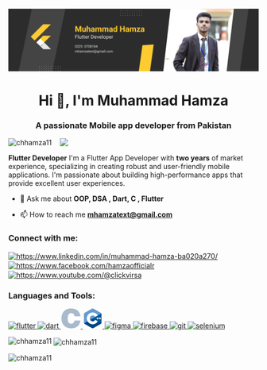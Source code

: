 ![logo](https://github.com/chhamza11/chhamza11/blob/main/github%20banner.png)
<h1 align="center">Hi 👋, I'm Muhammad Hamza</h1>
<h3 align="center">A passionate Mobile app developer from Pakistan</h3>
<img align="right" ali="coding" width="400" src="https://user-images.githubusercontent.com/55389276/140866485-8fb1c876-9a8f-4d6a-98dc-08c4981eaf70.gif">
<p align="left"> <img src="https://komarev.com/ghpvc/?username=chhamza11&label=Profile%20views&color=0e75b6&style=flat" alt="chhamza11" /> </p>

**Flutter Developer**
I'm a Flutter App Developer with **two years** of market experience, specializing in creating robust and user-friendly mobile applications. I'm passionate about building high-performance apps that provide excellent user experiences.

- 💬 Ask me about **OOP, DSA , Dart, C , Flutter**

- 📫 How to reach me **mhamzatext@gmail.com**


<h3 align="left">Connect with me:</h3>
<p align="left">
<a href="https://www.linkedin.com/in/muhammad-hamza-ba020a270/" target="blank"><img align="center" src="https://raw.githubusercontent.com/rahuldkjain/github-profile-readme-generator/master/src/images/icons/Social/linked-in-alt.svg" alt="https://www.linkedin.com/in/muhammad-hamza-ba020a270/" height="30" width="40" /></a>
<a href="https://www.facebook.com/hamzaofficialr" target="blank"><img align="center" src="https://raw.githubusercontent.com/rahuldkjain/github-profile-readme-generator/master/src/images/icons/Social/facebook.svg" alt="https://www.facebook.com/hamzaofficialr" height="30" width="40" /></a>
<a href="https://www.youtube.com/@clickvirsa" target="blank"><img align="center" src="https://raw.githubusercontent.com/rahuldkjain/github-profile-readme-generator/master/src/images/icons/Social/youtube.svg" alt="https://www.youtube.com/@clickvirsa" height="30" width="40" /></a>
</p>

<h3 align="left">Languages and Tools:</h3>
<p align="left"> <a href="https://flutter.dev" target="_blank" rel="noreferrer"> <img src="https://www.vectorlogo.zone/logos/flutterio/flutterio-icon.svg" alt="flutter" width="40" height="40"/> </a> <a href="https://dart.dev" target="_blank" rel="noreferrer"> <img src="https://www.vectorlogo.zone/logos/dartlang/dartlang-icon.svg" alt="dart" width="40" height="40"/> </a> <a href="https://www.cprogramming.com/" target="_blank" rel="noreferrer"> <img src="https://raw.githubusercontent.com/devicons/devicon/master/icons/c/c-original.svg" alt="c" width="40" height="40"/> </a> <a href="https://www.w3schools.com/cpp/" target="_blank" rel="noreferrer"> <img src="https://raw.githubusercontent.com/devicons/devicon/master/icons/cplusplus/cplusplus-original.svg" alt="cplusplus" width="40" height="40"/> </a> <a href="https://www.figma.com/" target="_blank" rel="noreferrer"> <img src="https://www.vectorlogo.zone/logos/figma/figma-icon.svg" alt="figma" width="40" height="40"/> </a> <a href="https://firebase.google.com/" target="_blank" rel="noreferrer"> <img src="https://www.vectorlogo.zone/logos/firebase/firebase-icon.svg" alt="firebase" width="40" height="40"/> </a> <a href="https://git-scm.com/" target="_blank" rel="noreferrer"> <img src="https://www.vectorlogo.zone/logos/git-scm/git-scm-icon.svg" alt="git" width="40" height="40"/> </a> <a href="https://www.selenium.dev" target="_blank" rel="noreferrer"> <img src="https://raw.githubusercontent.com/detain/svg-logos/780f25886640cef088af994181646db2f6b1a3f8/svg/selenium-logo.svg" alt="selenium" width="40" height="40"/> </a> </p>

<p><img align="left" src="https://github-readme-stats.vercel.app/api/top-langs?username=chhamza11&show_icons=true&locale=en&layout=compact" alt="chhamza11" /></p>

<p>&nbsp;<img align="center" src="https://github-readme-stats.vercel.app/api?username=chhamza11&show_icons=true&locale=en" alt="chhamza11" /></p>

<p><img align="center" src="https://github-readme-streak-stats.herokuapp.com/?user=chhamza11&" alt="chhamza11" /></p>

